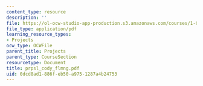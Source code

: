 ```yaml
---
content_type: resource
description: ''
file: https://ol-ocw-studio-app-production.s3.amazonaws.com/courses/1-054-mechanics-and-design-of-concrete-structures-spring-2004/0dcd8ad1886feb50a9751287a4b24753_prpsl_cody_flmng.pdf
file_type: application/pdf
learning_resource_types:
- Projects
ocw_type: OCWFile
parent_title: Projects
parent_type: CourseSection
resourcetype: Document
title: prpsl_cody_flmng.pdf
uid: 0dcd8ad1-886f-eb50-a975-1287a4b24753
---
```

